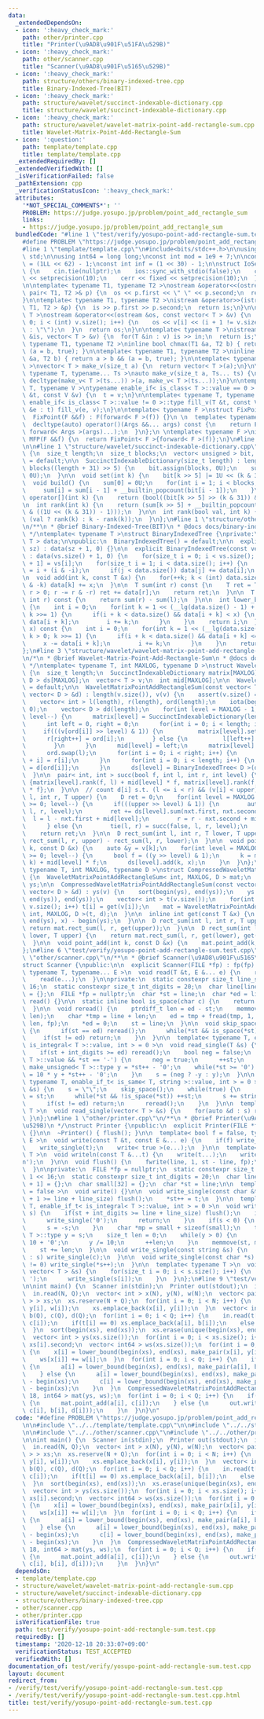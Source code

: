 ```yaml
---
data:
  _extendedDependsOn:
  - icon: ':heavy_check_mark:'
    path: other/printer.cpp
    title: "Printer(\u9AD8\u901F\u51FA\u529B)"
  - icon: ':heavy_check_mark:'
    path: other/scanner.cpp
    title: "Scanner(\u9AD8\u901F\u5165\u529B)"
  - icon: ':heavy_check_mark:'
    path: structure/others/binary-indexed-tree.cpp
    title: Binary-Indexed-Tree(BIT)
  - icon: ':heavy_check_mark:'
    path: structure/wavelet/succinct-indexable-dictionary.cpp
    title: structure/wavelet/succinct-indexable-dictionary.cpp
  - icon: ':heavy_check_mark:'
    path: structure/wavelet/wavelet-matrix-point-add-rectangle-sum.cpp
    title: Wavelet-Matrix-Point-Add-Rectangle-Sum
  - icon: ':question:'
    path: template/template.cpp
    title: template/template.cpp
  _extendedRequiredBy: []
  _extendedVerifiedWith: []
  _isVerificationFailed: false
  _pathExtension: cpp
  _verificationStatusIcon: ':heavy_check_mark:'
  attributes:
    '*NOT_SPECIAL_COMMENTS*': ''
    PROBLEM: https://judge.yosupo.jp/problem/point_add_rectangle_sum
    links:
    - https://judge.yosupo.jp/problem/point_add_rectangle_sum
  bundledCode: "#line 1 \"test/verify/yosupo-point-add-rectangle-sum.test.cpp\"\n\
    #define PROBLEM \"https://judge.yosupo.jp/problem/point_add_rectangle_sum\"\n\n\
    #line 1 \"template/template.cpp\"\n#include<bits/stdc++.h>\n\nusing namespace\
    \ std;\n\nusing int64 = long long;\nconst int mod = 1e9 + 7;\n\nconst int64 infll\
    \ = (1LL << 62) - 1;\nconst int inf = (1 << 30) - 1;\n\nstruct IoSetup {\n  IoSetup()\
    \ {\n    cin.tie(nullptr);\n    ios::sync_with_stdio(false);\n    cout << fixed\
    \ << setprecision(10);\n    cerr << fixed << setprecision(10);\n  }\n} iosetup;\n\
    \n\ntemplate< typename T1, typename T2 >\nostream &operator<<(ostream &os, const\
    \ pair< T1, T2 >& p) {\n  os << p.first << \" \" << p.second;\n  return os;\n\
    }\n\ntemplate< typename T1, typename T2 >\nistream &operator>>(istream &is, pair<\
    \ T1, T2 > &p) {\n  is >> p.first >> p.second;\n  return is;\n}\n\ntemplate< typename\
    \ T >\nostream &operator<<(ostream &os, const vector< T > &v) {\n  for(int i =\
    \ 0; i < (int) v.size(); i++) {\n    os << v[i] << (i + 1 != v.size() ? \" \"\
    \ : \"\");\n  }\n  return os;\n}\n\ntemplate< typename T >\nistream &operator>>(istream\
    \ &is, vector< T > &v) {\n  for(T &in : v) is >> in;\n  return is;\n}\n\ntemplate<\
    \ typename T1, typename T2 >\ninline bool chmax(T1 &a, T2 b) { return a < b &&\
    \ (a = b, true); }\n\ntemplate< typename T1, typename T2 >\ninline bool chmin(T1\
    \ &a, T2 b) { return a > b && (a = b, true); }\n\ntemplate< typename T = int64\
    \ >\nvector< T > make_v(size_t a) {\n  return vector< T >(a);\n}\n\ntemplate<\
    \ typename T, typename... Ts >\nauto make_v(size_t a, Ts... ts) {\n  return vector<\
    \ decltype(make_v< T >(ts...)) >(a, make_v< T >(ts...));\n}\n\ntemplate< typename\
    \ T, typename V >\ntypename enable_if< is_class< T >::value == 0 >::type fill_v(T\
    \ &t, const V &v) {\n  t = v;\n}\n\ntemplate< typename T, typename V >\ntypename\
    \ enable_if< is_class< T >::value != 0 >::type fill_v(T &t, const V &v) {\n  for(auto\
    \ &e : t) fill_v(e, v);\n}\n\ntemplate< typename F >\nstruct FixPoint : F {\n\
    \  FixPoint(F &&f) : F(forward< F >(f)) {}\n \n  template< typename... Args >\n\
    \  decltype(auto) operator()(Args &&... args) const {\n    return F::operator()(*this,\
    \ forward< Args >(args)...);\n  }\n};\n \ntemplate< typename F >\ninline decltype(auto)\
    \ MFP(F &&f) {\n  return FixPoint< F >{forward< F >(f)};\n}\n#line 4 \"test/verify/yosupo-point-add-rectangle-sum.test.cpp\"\
    \n\n#line 1 \"structure/wavelet/succinct-indexable-dictionary.cpp\"\nstruct SuccinctIndexableDictionary\
    \ {\n  size_t length;\n  size_t blocks;\n  vector< unsigned > bit, sum;\n\n  SuccinctIndexableDictionary()\
    \ = default;\n\n  SuccinctIndexableDictionary(size_t length) : length(length),\
    \ blocks((length + 31) >> 5) {\n    bit.assign(blocks, 0U);\n    sum.assign(blocks,\
    \ 0U);\n  }\n\n  void set(int k) {\n    bit[k >> 5] |= 1U << (k & 31);\n  }\n\n\
    \  void build() {\n    sum[0] = 0U;\n    for(int i = 1; i < blocks; i++) {\n \
    \     sum[i] = sum[i - 1] + __builtin_popcount(bit[i - 1]);\n    }\n  }\n\n  bool\
    \ operator[](int k) {\n    return (bool((bit[k >> 5] >> (k & 31)) & 1));\n  }\n\
    \n  int rank(int k) {\n    return (sum[k >> 5] + __builtin_popcount(bit[k >> 5]\
    \ & ((1U << (k & 31)) - 1)));\n  }\n\n  int rank(bool val, int k) {\n    return\
    \ (val ? rank(k) : k - rank(k));\n  }\n};\n#line 1 \"structure/others/binary-indexed-tree.cpp\"\
    \n/**\n * @brief Binary-Indexed-Tree(BIT)\n * @docs docs/binary-indexed-tree.md\n\
    \ */\ntemplate< typename T >\nstruct BinaryIndexedTree {\nprivate:\n  vector<\
    \ T > data;\n\npublic:\n  BinaryIndexedTree() = default;\n\n  explicit BinaryIndexedTree(size_t\
    \ sz) : data(sz + 1, 0) {}\n\n  explicit BinaryIndexedTree(const vector< T > &vs)\
    \ : data(vs.size() + 1, 0) {\n    for(size_t i = 0; i < vs.size(); i++) data[i\
    \ + 1] = vs[i];\n    for(size_t i = 1; i < data.size(); i++) {\n      size_t j\
    \ = i + (i & -i);\n      if(j < data.size()) data[j] += data[i];\n    }\n  }\n\
    \n  void add(int k, const T &x) {\n    for(++k; k < (int) data.size(); k += k\
    \ & -k) data[k] += x;\n  }\n\n  T sum(int r) const {\n    T ret = T();\n    for(;\
    \ r > 0; r -= r & -r) ret += data[r];\n    return ret;\n  }\n\n  T sum(int l,\
    \ int r) const {\n    return sum(r) - sum(l);\n  }\n\n  int lower_bound(T x) const\
    \ {\n    int i = 0;\n    for(int k = 1 << (__lg(data.size() - 1) + 1); k > 0;\
    \ k >>= 1) {\n      if(i + k < data.size() && data[i + k] < x) {\n        x -=\
    \ data[i + k];\n        i += k;\n      }\n    }\n    return i;\n  }\n\n  int upper_bound(T\
    \ x) const {\n    int i = 0;\n    for(int k = 1 << (__lg(data.size() - 1) + 1);\
    \ k > 0; k >>= 1) {\n      if(i + k < data.size() && data[i + k] <= x) {\n   \
    \     x -= data[i + k];\n        i += k;\n      }\n    }\n    return i;\n  }\n\
    };\n#line 3 \"structure/wavelet/wavelet-matrix-point-add-rectangle-sum.cpp\"\n\
    \n/*\n * @brief Wavelet-Matrix-Point-Add-Rectangle-Sum\n * @docs docs/wavelet-matrix-point-add-rectangle-sum.md\n\
    \ */\ntemplate< typename T, int MAXLOG, typename D >\nstruct WaveletMatrixPointAddRectangleSum\
    \ {\n  size_t length;\n  SuccinctIndexableDictionary matrix[MAXLOG];\n  BinaryIndexedTree<\
    \ D > ds[MAXLOG];\n  vector< T > v;\n  int mid[MAXLOG];\n\n  WaveletMatrixPointAddRectangleSum()\
    \ = default;\n\n  WaveletMatrixPointAddRectangleSum(const vector< T > &v, const\
    \ vector< D > &d) : length(v.size()), v(v) {\n    assert(v.size() == d.size());\n\
    \    vector< int > l(length), r(length), ord(length);\n    iota(begin(ord), end(ord),\
    \ 0);\n    vector< D > dd(length);\n    for(int level = MAXLOG - 1; level >= 0;\
    \ level--) {\n      matrix[level] = SuccinctIndexableDictionary(length + 1);\n\
    \      int left = 0, right = 0;\n      for(int i = 0; i < length; i++) {\n   \
    \     if(((v[ord[i]] >> level) & 1)) {\n          matrix[level].set(i);\n    \
    \      r[right++] = ord[i];\n        } else {\n          l[left++] = ord[i];\n\
    \        }\n      }\n      mid[level] = left;\n      matrix[level].build();\n\
    \      ord.swap(l);\n      for(int i = 0; i < right; i++) {\n        ord[left\
    \ + i] = r[i];\n      }\n      for(int i = 0; i < length; i++) {\n        dd[i]\
    \ = d[ord[i]];\n      }\n      ds[level] = BinaryIndexedTree< D >(dd);\n    }\n\
    \  }\n\n  pair< int, int > succ(bool f, int l, int r, int level) {\n    return\
    \ {matrix[level].rank(f, l) + mid[level] * f, matrix[level].rank(f, r) + mid[level]\
    \ * f};\n  }\n\n  // count d[i] s.t. (l <= i < r) && (v[i] < upper)\n  D rect_sum(int\
    \ l, int r, T upper) {\n    D ret = 0;\n    for(int level = MAXLOG - 1; level\
    \ >= 0; level--) {\n      if(((upper >> level) & 1)) {\n        auto nxt = succ(false,\
    \ l, r, level);\n        ret += ds[level].sum(nxt.first, nxt.second);\n      \
    \  l = l - nxt.first + mid[level];\n        r = r - nxt.second + mid[level];\n\
    \      } else {\n        tie(l, r) = succ(false, l, r, level);\n      }\n    }\n\
    \    return ret;\n  }\n\n  D rect_sum(int l, int r, T lower, T upper) {\n    return\
    \ rect_sum(l, r, upper) - rect_sum(l, r, lower);\n  }\n\n  void point_add(int\
    \ k, const D &x) {\n    auto &y = v[k];\n    for(int level = MAXLOG - 1; level\
    \ >= 0; level--) {\n      bool f = ((y >> level) & 1);\n      k = matrix[level].rank(f,\
    \ k) + mid[level] * f;\n      ds[level].add(k, x);\n    }\n  }\n};\n\ntemplate<\
    \ typename T, int MAXLOG, typename D >\nstruct CompressedWaveletMatrixPointAddRectangleSum\
    \ {\n  WaveletMatrixPointAddRectangleSum< int, MAXLOG, D > mat;\n  vector< T >\
    \ ys;\n\n  CompressedWaveletMatrixPointAddRectangleSum(const vector< T > &v, const\
    \ vector< D > &d) : ys(v) {\n    sort(begin(ys), end(ys));\n    ys.erase(unique(begin(ys),\
    \ end(ys)), end(ys));\n    vector< int > t(v.size());\n    for(int i = 0; i <\
    \ v.size(); i++) t[i] = get(v[i]);\n    mat = WaveletMatrixPointAddRectangleSum<\
    \ int, MAXLOG, D >(t, d);\n  }\n\n  inline int get(const T &x) {\n    return lower_bound(begin(ys),\
    \ end(ys), x) - begin(ys);\n  }\n\n  D rect_sum(int l, int r, T upper) {\n   \
    \ return mat.rect_sum(l, r, get(upper));\n  }\n\n  D rect_sum(int l, int r, T\
    \ lower, T upper) {\n    return mat.rect_sum(l, r, get(lower), get(upper));\n\
    \  }\n\n  void point_add(int k, const D &x) {\n    mat.point_add(k, x);\n  }\n\
    };\n#line 6 \"test/verify/yosupo-point-add-rectangle-sum.test.cpp\"\n\n#line 1\
    \ \"other/scanner.cpp\"\n/**\n * @brief Scanner(\u9AD8\u901F\u5165\u529B)\n */\n\
    struct Scanner {\npublic:\n\n  explicit Scanner(FILE *fp) : fp(fp) {}\n\n  template<\
    \ typename T, typename... E >\n  void read(T &t, E &... e) {\n    read_single(t);\n\
    \    read(e...);\n  }\n\nprivate:\n  static constexpr size_t line_size = 1 <<\
    \ 16;\n  static constexpr size_t int_digits = 20;\n  char line[line_size + 1]\
    \ = {};\n  FILE *fp = nullptr;\n  char *st = line;\n  char *ed = line;\n\n  void\
    \ read() {}\n\n  static inline bool is_space(char c) {\n    return c <= ' ';\n\
    \  }\n\n  void reread() {\n    ptrdiff_t len = ed - st;\n    memmove(line, st,\
    \ len);\n    char *tmp = line + len;\n    ed = tmp + fread(tmp, 1, line_size -\
    \ len, fp);\n    *ed = 0;\n    st = line;\n  }\n\n  void skip_space() {\n    while(true)\
    \ {\n      if(st == ed) reread();\n      while(*st && is_space(*st)) ++st;\n \
    \     if(st != ed) return;\n    }\n  }\n\n  template< typename T, enable_if_t<\
    \ is_integral< T >::value, int > = 0 >\n  void read_single(T &s) {\n    skip_space();\n\
    \    if(st + int_digits >= ed) reread();\n    bool neg = false;\n    if(is_signed<\
    \ T >::value && *st == '-') {\n      neg = true;\n      ++st;\n    }\n    typename\
    \ make_unsigned< T >::type y = *st++ - '0';\n    while(*st >= '0') {\n      y\
    \ = 10 * y + *st++ - '0';\n    }\n    s = (neg ? -y : y);\n  }\n\n  template<\
    \ typename T, enable_if_t< is_same< T, string >::value, int > = 0 >\n  void read_single(T\
    \ &s) {\n    s = \"\";\n    skip_space();\n    while(true) {\n      char *base\
    \ = st;\n      while(*st && !is_space(*st)) ++st;\n      s += string(base, st);\n\
    \      if(st != ed) return;\n      reread();\n    }\n  }\n\n  template< typename\
    \ T >\n  void read_single(vector< T > &s) {\n    for(auto &d : s) read(d);\n \
    \ }\n};\n#line 1 \"other/printer.cpp\"\n/**\n * @brief Printer(\u9AD8\u901F\u51FA\
    \u529B)\n */\nstruct Printer {\npublic:\n  explicit Printer(FILE *fp) : fp(fp)\
    \ {}\n\n  ~Printer() { flush(); }\n\n  template< bool f = false, typename T, typename...\
    \ E >\n  void write(const T &t, const E &... e) {\n    if(f) write_single(' ');\n\
    \    write_single(t);\n    write< true >(e...);\n  }\n\n  template< typename...\
    \ T >\n  void writeln(const T &...t) {\n    write(t...);\n    write_single('\\\
    n');\n  }\n\n  void flush() {\n    fwrite(line, 1, st - line, fp);\n    st = line;\n\
    \  }\n\nprivate:\n  FILE *fp = nullptr;\n  static constexpr size_t line_size =\
    \ 1 << 16;\n  static constexpr size_t int_digits = 20;\n  char line[line_size\
    \ + 1] = {};\n  char small[32] = {};\n  char *st = line;\n\n  template< bool f\
    \ = false >\n  void write() {}\n\n  void write_single(const char &t) {\n    if(st\
    \ + 1 >= line + line_size) flush();\n    *st++ = t;\n  }\n\n  template< typename\
    \ T, enable_if_t< is_integral< T >::value, int > = 0 >\n  void write_single(T\
    \ s) {\n    if(st + int_digits >= line + line_size) flush();\n    if(s == 0) {\n\
    \      write_single('0');\n      return;\n    }\n    if(s < 0) {\n      write_single('-');\n\
    \      s = -s;\n    }\n    char *mp = small + sizeof(small);\n    typename make_unsigned<\
    \ T >::type y = s;\n    size_t len = 0;\n    while(y > 0) {\n      *--mp = y %\
    \ 10 + '0';\n      y /= 10;\n      ++len;\n    }\n    memmove(st, mp, len);\n\
    \    st += len;\n  }\n\n  void write_single(const string &s) {\n    for(auto &c\
    \ : s) write_single(c);\n  }\n\n  void write_single(const char *s) {\n    while(*s\
    \ != 0) write_single(*s++);\n  }\n\n  template< typename T >\n  void write_single(const\
    \ vector< T > &s) {\n    for(size_t i = 0; i < s.size(); i++) {\n      if(i) write_single('\
    \ ');\n      write_single(s[i]);\n    }\n  }\n};\n#line 9 \"test/verify/yosupo-point-add-rectangle-sum.test.cpp\"\
    \n\nint main() {\n  Scanner in(stdin);\n  Printer out(stdout);\n  int N, Q;\n\
    \  in.read(N, Q);\n  vector< int > x(N), y(N), w(N);\n  vector< pair< int, int\
    \ > > xs;\n  xs.reserve(N + Q);\n  for(int i = 0; i < N; i++) {\n    in.read(x[i],\
    \ y[i], w[i]);\n    xs.emplace_back(x[i], y[i]);\n  }\n  vector< int > t(Q), a(Q),\
    \ b(Q), c(Q), d(Q);\n  for(int i = 0; i < Q; i++) {\n    in.read(t[i], a[i], b[i],\
    \ c[i]);\n    if(t[i] == 0) xs.emplace_back(a[i], b[i]);\n    else in.read(d[i]);\n\
    \  }\n  sort(begin(xs), end(xs));\n  xs.erase(unique(begin(xs), end(xs)), end(xs));\n\
    \  vector< int > ys(xs.size());\n  for(int i = 0; i < xs.size(); i++) ys[i] =\
    \ xs[i].second;\n  vector< int64 > ws(xs.size());\n  for(int i = 0; i < N; i++)\
    \ {\n    x[i] = lower_bound(begin(xs), end(xs), make_pair(x[i], y[i])) - begin(xs);\n\
    \    ws[x[i]] += w[i];\n  }\n  for(int i = 0; i < Q; i++) {\n    if(t[i] == 0)\
    \ {\n      a[i] = lower_bound(begin(xs), end(xs), make_pair(a[i], b[i])) - begin(xs);\n\
    \    } else {\n      a[i] = lower_bound(begin(xs), end(xs), make_pair(a[i], -1))\
    \ - begin(xs);\n      c[i] = lower_bound(begin(xs), end(xs), make_pair(c[i], -1))\
    \ - begin(xs);\n    }\n  }\n  CompressedWaveletMatrixPointAddRectangleSum< int,\
    \ 18, int64 > mat(ys, ws);\n  for(int i = 0; i < Q; i++) {\n    if(t[i] == 0)\
    \ {\n      mat.point_add(a[i], c[i]);\n    } else {\n      out.writeln(mat.rect_sum(a[i],\
    \ c[i], b[i], d[i]));\n    }\n  }\n}\n"
  code: "#define PROBLEM \"https://judge.yosupo.jp/problem/point_add_rectangle_sum\"\
    \n\n#include \"../../template/template.cpp\"\n\n#include \"../../structure/wavelet/wavelet-matrix-point-add-rectangle-sum.cpp\"\
    \n\n#include \"../../other/scanner.cpp\"\n#include \"../../other/printer.cpp\"\
    \n\nint main() {\n  Scanner in(stdin);\n  Printer out(stdout);\n  int N, Q;\n\
    \  in.read(N, Q);\n  vector< int > x(N), y(N), w(N);\n  vector< pair< int, int\
    \ > > xs;\n  xs.reserve(N + Q);\n  for(int i = 0; i < N; i++) {\n    in.read(x[i],\
    \ y[i], w[i]);\n    xs.emplace_back(x[i], y[i]);\n  }\n  vector< int > t(Q), a(Q),\
    \ b(Q), c(Q), d(Q);\n  for(int i = 0; i < Q; i++) {\n    in.read(t[i], a[i], b[i],\
    \ c[i]);\n    if(t[i] == 0) xs.emplace_back(a[i], b[i]);\n    else in.read(d[i]);\n\
    \  }\n  sort(begin(xs), end(xs));\n  xs.erase(unique(begin(xs), end(xs)), end(xs));\n\
    \  vector< int > ys(xs.size());\n  for(int i = 0; i < xs.size(); i++) ys[i] =\
    \ xs[i].second;\n  vector< int64 > ws(xs.size());\n  for(int i = 0; i < N; i++)\
    \ {\n    x[i] = lower_bound(begin(xs), end(xs), make_pair(x[i], y[i])) - begin(xs);\n\
    \    ws[x[i]] += w[i];\n  }\n  for(int i = 0; i < Q; i++) {\n    if(t[i] == 0)\
    \ {\n      a[i] = lower_bound(begin(xs), end(xs), make_pair(a[i], b[i])) - begin(xs);\n\
    \    } else {\n      a[i] = lower_bound(begin(xs), end(xs), make_pair(a[i], -1))\
    \ - begin(xs);\n      c[i] = lower_bound(begin(xs), end(xs), make_pair(c[i], -1))\
    \ - begin(xs);\n    }\n  }\n  CompressedWaveletMatrixPointAddRectangleSum< int,\
    \ 18, int64 > mat(ys, ws);\n  for(int i = 0; i < Q; i++) {\n    if(t[i] == 0)\
    \ {\n      mat.point_add(a[i], c[i]);\n    } else {\n      out.writeln(mat.rect_sum(a[i],\
    \ c[i], b[i], d[i]));\n    }\n  }\n}\n"
  dependsOn:
  - template/template.cpp
  - structure/wavelet/wavelet-matrix-point-add-rectangle-sum.cpp
  - structure/wavelet/succinct-indexable-dictionary.cpp
  - structure/others/binary-indexed-tree.cpp
  - other/scanner.cpp
  - other/printer.cpp
  isVerificationFile: true
  path: test/verify/yosupo-point-add-rectangle-sum.test.cpp
  requiredBy: []
  timestamp: '2020-12-18 20:33:07+09:00'
  verificationStatus: TEST_ACCEPTED
  verifiedWith: []
documentation_of: test/verify/yosupo-point-add-rectangle-sum.test.cpp
layout: document
redirect_from:
- /verify/test/verify/yosupo-point-add-rectangle-sum.test.cpp
- /verify/test/verify/yosupo-point-add-rectangle-sum.test.cpp.html
title: test/verify/yosupo-point-add-rectangle-sum.test.cpp
---
```

